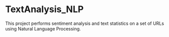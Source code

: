 # TextAnalysis_NLP
This project performs sentiment analysis and text statistics on a set of URLs using Natural Language Processing.
